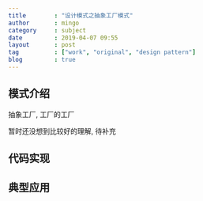 ```yaml
---
title        : "设计模式之抽象工厂模式"
author       : mingo
category     : subject
date         : 2019-04-07 09:55
layout       : post
tag          : ["work", "original", "design pattern"]
blog         : true
---
```


## 模式介绍

抽象工厂, 工厂的工厂

暂时还没想到比较好的理解, 待补充

## 代码实现

## 典型应用
